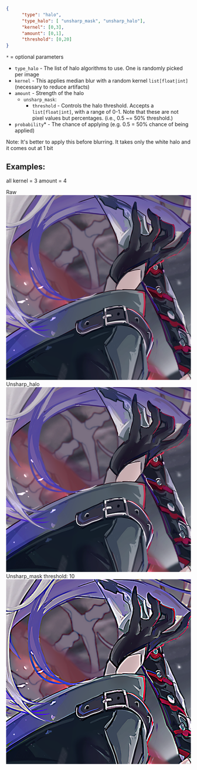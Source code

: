 ```json
{
      "type": "halo",
      "type_halo": [ "unsharp_mask", "unsharp_halo"],
      "kernel": [0,3],
      "amount": [0,1],
      "threshold": [0,20]
}    
```
`*` = optional parameters

- `type_halo` - The list of halo algorithms to use. One is randomly picked per image
- `kernel` - This applies median blur with a random kernel `list[float|int]` (necessary to reduce artifacts)
- `amount` - Strength of the halo
  - `unsharp_mask`:
    - `threshold` - Controls the halo threshold. Accepts a `list[float|int]`, with a range of 0-1. Note that these are not pixel values but percentages. (i.e., 0.5 ~= 50% threshold.)
- `probability`* - The chance of applying (e.g. 0.5 = 50% chance of being applied)

Note: It's better to apply this before blurring. It takes only the white halo and it comes out at 1 bit
## Examples:
all kernel = 3 amount = 4
<div> Raw</div>
<img src="images/halo/raw.png" title="raw_img">
<div> Unsharp_halo</div>
<img src="images/halo/unsharp_halo.png" title="unsharp_halo_img">
<div> Unsharp_mask threshold: 10</div>
<img src="images/halo/unsharp_mask.png" title="unsharp_mask_img">